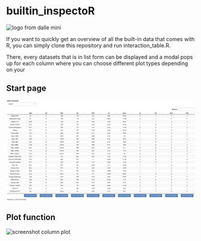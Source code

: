 # builtin_inspectoR

![logo from dalle mini]("https://github.com/mainpyp/builtin_inspectoR/blob/main/images/builtin_inspectoR_logo.png")


If you want to quickly get an overview of all the built-in data that comes with R, you can simply clone this repository and run interaction_table.R.

There, every datasets that is in list form can be displayed and a modal pops up for each column where you can choose different plot types depending on your 

## Start page
![screenshot start](https://github.com/mainpyp/builtin_inspectoR/blob/main/images/screenshot.png)

## Plot function
![screenshot column plot](https://github.com/mainpyp/builtin_inspectoR/blob/main/images/screenshot_density.png)
